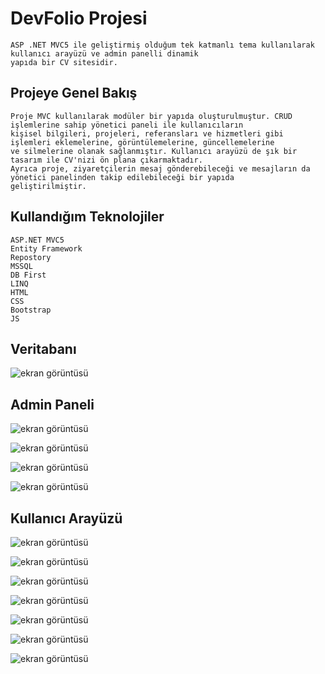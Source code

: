 # DevFolio Projesi
    ASP .NET MVC5 ile geliştirmiş olduğum tek katmanlı tema kullanılarak kullanıcı arayüzü ve admin panelli dinamik
    yapıda bir CV sitesidir.
    
## Projeye Genel Bakış
    Proje MVC kullanılarak modüler bir yapıda oluşturulmuştur. CRUD işlemlerine sahip yönetici paneli ile kullanıcıların 
    kişisel bilgileri, projeleri, referansları ve hizmetleri gibi işlemleri eklemelerine, görüntülemelerine, güncellemelerine
    ve silmelerine olanak sağlanmıştır. Kullanıcı arayüzü de şık bir tasarım ile CV'nizi ön plana çıkarmaktadır.
    Ayrıca proje, ziyaretçilerin mesaj gönderebileceği ve mesajların da yönetici panelinden takip edilebileceği bir yapıda
    geliştirilmiştir.
    
## Kullandığım Teknolojiler
    ASP.NET MVC5
    Entity Framework
    Repostory
    MSSQL
	DB First
	LINQ
    HTML
    CSS
    Bootstrap
    JS

## Veritabanı
![ekran görüntüsü](https://github.com/BakiEmreCetin/DevFolio/blob/master/DevFolio/Templates/devfolio-master/img/wRln8qruuN.png)

## Admin Paneli

![ekran görüntüsü](https://github.com/BakiEmreCetin/DevFolio/blob/master/DevFolio/Templates/devfolio-master/img/cstsKdh27R.png)

![ekran görüntüsü](https://github.com/BakiEmreCetin/DevFolio/blob/master/DevFolio/Templates/devfolio-master/img/UKqz5AUSIk.png)

![ekran görüntüsü](https://github.com/BakiEmreCetin/DevFolio/blob/master/DevFolio/Templates/devfolio-master/img/IAAdxazpgR.png)

![ekran görüntüsü](https://raw.githubusercontent.com/BakiEmreCetin/DevFolio/master/DevFolio/Templates/devfolio-master/img/vVySsp13iX.png)  

## Kullanıcı Arayüzü

![ekran görüntüsü](https://github.com/BakiEmreCetin/DevFolio/blob/master/DevFolio/Templates/devfolio-master/img/HdvgpjWIJP.png)

![ekran görüntüsü](https://raw.githubusercontent.com/BakiEmreCetin/DevFolio/master/DevFolio/Templates/devfolio-master/img/dIi8YTR3sH.png)

![ekran görüntüsü](https://raw.githubusercontent.com/BakiEmreCetin/DevFolio/master/DevFolio/Templates/devfolio-master/img/SMM3VBGSIA.png)

![ekran görüntüsü](https://raw.githubusercontent.com/BakiEmreCetin/DevFolio/master/DevFolio/Templates/devfolio-master/img/G5kE5AXKEJ.png)

![ekran görüntüsü](https://raw.githubusercontent.com/BakiEmreCetin/DevFolio/master/DevFolio/Templates/devfolio-master/img/bC2VVIetmF.png)

![ekran görüntüsü](https://raw.githubusercontent.com/BakiEmreCetin/DevFolio/master/DevFolio/Templates/devfolio-master/img/17RjuhhXaZ.png)

![ekran görüntüsü](https://raw.githubusercontent.com/BakiEmreCetin/DevFolio/master/DevFolio/Templates/devfolio-master/img/1NUT6KyfhU.png)














